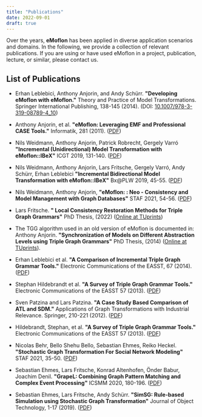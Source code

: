 ```yaml
---
title: "Publications"
date: 2022-09-01
draft: true
---
```


Over the years, **eMoflon** has been applied in diverse application scenarios and domains.
In the following, we provide a collection of relevant publications.
If you are using or have used eMoflon in a project, publication, lecture, or similar, please contact us.

## List of Publications

- Erhan Leblebici, Anthony Anjorin, and Andy Schürr. **"Developing eMoflon with eMoflon."** Theory and Practice of Model Transformations. Springer International Publishing, 138-145 (2014). (DOI: [10.1007/978-3-319-08789-4_10](https://doi.org/10.1007/978-3-319-08789-4_10))
- Anthony Anjorin, et al. **"eMoflon: Leveraging EMF and Professional CASE Tools."** Informatik, 281 (2011). ([PDF](https://cs.emis.de/LNI/Proceedings/Proceedings192/281.pdf))
- Nils Weidmann, Anthony Anjorin, Patrick Robrecht, Gergely Varró **"Incremental (Unidirectional) Model Transformation with eMoflon::IBeX"** ICGT 2019, 131-140. ([PDF](https://link.springer.com/content/pdf/10.1007%2F978-3-030-23611-3_8.pdf))
- Nils Weidmann, Anthony Anjorin, Lars Fritsche, Gergely Varró, Andy Schürr, Erhan Leblebici **"Incremental Bidirectional Model Transformation with eMoflon::IBeX"** Bx@PLW 2019, 45-55. ([PDF](http://ceur-ws.org/Vol-2355/paper4.pdf))
- Nils Weidmann, Anthony Anjorin, **"eMoflon: : Neo - Consistency and Model Management with Graph Databases"** STAF 2021, 54-56. ([PDF](http://ceur-ws.org/Vol-2999/bxpaper5.pdf))
- Lars Fritsche. **"	Local Consistency Restoration Methods for Triple Graph Grammars"** PhD Thesis, (2022) ([Online at TUprints](https://tuprints.ulb.tu-darmstadt.de/21443/))
- The TGG algorithm used in an old version of eMoflon is documented in: Anthony Anjorin. **"Synchronization of Models on Different Abstraction Levels using Triple Graph Grammars"** PhD Thesis, (2014) ([Online at TUprints](https://tuprints.ulb.tu-darmstadt.de/4399/)).
- Erhan Leblebici et al. **"A Comparison of Incremental Triple Graph Grammar Tools."** Electronic Communications of the EASST, 67 (2014). ([PDF](https://journal.ub.tu-berlin.de/eceasst/article/view/939))
- Stephan Hildebrandt et al. **"A Survey of Triple Graph Grammar Tools."** Electronic Communications of the EASST 57 (2013). ([PDF](https://journal.ub.tu-berlin.de/eceasst/article/view/865/0))
- Sven Patzina and Lars Patzina. **"A Case Study Based Comparison of ATL and SDM."** Applications of Graph Transformations with Industrial Relevance. Springer, 210-221 (2012). ([PDF](https://dx.doi.org/10.1007/978-3-642-34176-2_18))
- Hildebrandt, Stephan, et al. **"A Survey of Triple Graph Grammar Tools."** Electronic Communications of the EASST 57 (2013). ([PDF](https://journal.ub.tu-berlin.de/eceasst/article/view/865/0))

- Nicolas Behr, Bello Shehu Bello, Sebastian Ehmes, Reiko Heckel. **"Stochastic Graph Transformation For Social Network Modeling"** STAF 2021, 35-50. ([PDF](https://arxiv.org/pdf/2112.11034v1))
- Sebastian Ehmes, Lars Fritsche, Konrad Altenhofen, Önder Babur, Joachim Denil. **"GrapeL: Combining Graph Pattern Matching and Complex Event Processing"** ICSMM 2020, 180-196. ([PDF](https://link.springer.com/content/pdf/10.1007/978-3-030-58167-1.pdf))
- Sebastian Ehmes, Lars Fritsche, Andy Schürr. **"SimSG: Rule-based Simulation using Stochastic Graph Transformation"** Journal of Object Technology, 1-17 (2019). ([PDF](http://www.jot.fm/issues/issue_2019_03/article1.pdf))
